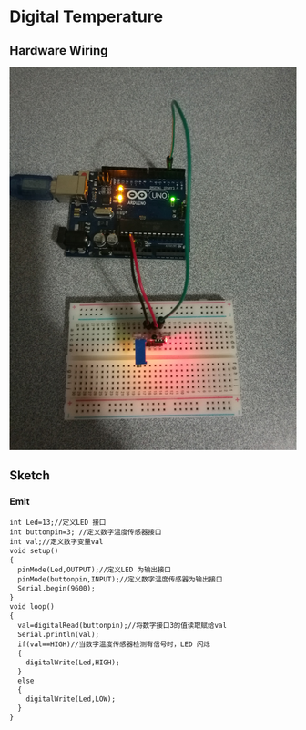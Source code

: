 # Digital Temperature

## Hardware Wiring
![Image](../../Examples/sensor-kit-for-arduino/025_digitaltemperature.jpg)

## Sketch
### Emit
```
int Led=13;//定义LED 接口
int buttonpin=3; //定义数字温度传感器接口
int val;//定义数字变量val
void setup()
{
  pinMode(Led,OUTPUT);//定义LED 为输出接口
  pinMode(buttonpin,INPUT);//定义数字温度传感器为输出接口
  Serial.begin(9600);
}
void loop()
{
  val=digitalRead(buttonpin);//将数字接口3的值读取赋给val
  Serial.println(val);
  if(val==HIGH)//当数字温度传感器检测有信号时，LED 闪烁
  {
    digitalWrite(Led,HIGH);
  }
  else
  {
    digitalWrite(Led,LOW);
  }
}
```